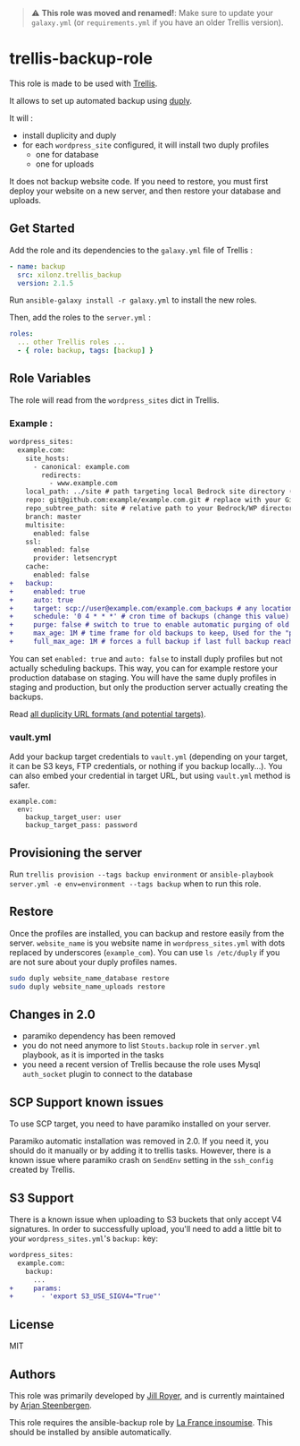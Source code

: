 > :warning: **This role was moved and renamed!**: Make sure to update your `galaxy.yml` (or `requirements.yml` if you have an older Trellis version).

# trellis-backup-role

This role is made to be used with [Trellis](https://roots.io/trellis/).

It allows to set up automated backup using [duply](https://duply.net/).

It will :
* install duplicity and duply
* for each `wordpress_site` configured, it will install two duply profiles
    * one for database
    * one for uploads
    
It does not backup website code. If you need to restore, you must first deploy your website on a new server, and then restore your database and uploads.

## Get Started

Add the role and its dependencies to the `galaxy.yml` file of Trellis :

```yaml
- name: backup
  src: xilonz.trellis_backup
  version: 2.1.5
```

Run `ansible-galaxy install -r galaxy.yml` to install the new roles.

Then, add the roles to the `server.yml` :

```yaml
roles:
  ... other Trellis roles ...
  - { role: backup, tags: [backup] }
```

## Role Variables

The role will read from the `wordpress_sites` dict in Trellis.

### Example :
```diff
wordpress_sites:
  example.com:
    site_hosts:
      - canonical: example.com
        redirects:
          - www.example.com
    local_path: ../site # path targeting local Bedrock site directory (relative to Ansible root)
    repo: git@github.com:example/example.com.git # replace with your Git repo URL
    repo_subtree_path: site # relative path to your Bedrock/WP directory in your repo
    branch: master
    multisite:
      enabled: false
    ssl:
      enabled: false
      provider: letsencrypt
    cache:
      enabled: false
+   backup:
+     enabled: true
+     auto: true
+     target: scp://user@example.com/example.com_backups # any location supported by duplicity
+     schedule: '0 4 * * *' # cron time of backups (change this value)
+     purge: false # switch to true to enable automatic purging of old backups
+     max_age: 1M # time frame for old backups to keep, Used for the "purge" command.
+     full_max_age: 1M # forces a full backup if last full backup reaches this age.
```

You can set `enabled: true` and `auto: false` to install duply profiles
but not actually scheduling backups. This way, you can for example restore your
production database on staging. You will have the same duply profiles in staging
and production, but only the production server actually creating the backups.

Read [all duplicity URL formats (and potential targets)](http://duplicity.nongnu.org/vers8/duplicity.1.html#sect7).

### vault.yml

Add your backup target credentials to `vault.yml` (depending on your target, it can be S3 keys, FTP credentials, or nothing if you backup locally...). You can also embed your credential in target URL, but using `vault.yml` method is safer.

```
example.com:
  env:
    backup_target_user: user
    backup_target_pass: password
```

## Provisioning the server

Run `trellis provision --tags backup environment` or `ansible-playbook server.yml -e env=environment --tags backup` when to run this role.

## Restore

Once the profiles are installed, you can backup and restore easily from the server. `website_name` is you website name in `wordpress_sites.yml` with dots replaced by underscores (`example_com`). You can use `ls /etc/duply` if you are not sure about your duply profiles names.

```bash
sudo duply website_name_database restore
sudo duply website_name_uploads restore
```

## Changes in 2.0

* paramiko dependency has been removed
* you do not need anymore to list `Stouts.backup` role in `server.yml` playbook, as it is imported in the tasks
* you need a recent version of Trellis because the role uses Mysql `auth_socket` plugin to connect to the database

## SCP Support known issues

To use SCP target, you need to have paramiko installed on your server.

Paramiko automatic installation was removed in 2.0. If you need it, you should do it manually or by adding it to trellis tasks. However, there is a known issue where paramiko crash on `SendEnv` setting in the `ssh_config` created by Trellis.

## S3 Support

There is a known issue when uploading to S3 buckets that only accept V4
signatures. In order to successfully upload, you'll need to add a little bit to
your `wordpress_sites.yml`'s `backup:` key:

```diff
wordpress_sites:
  example.com:
    backup:
      ...
+     params:
+       - 'export S3_USE_SIGV4="True"'
```

## License

MIT

## Authors
This role was primarily developed by [Jill Royer](https://github.com/jillro), and is currently maintained by [Arjan Steenbergen](https://github.com/Xilonz).

This role requires the ansible-backup role by [La France insoumise](https://github.com/lafranceinsoumise/ansible-backup). This should be installed by ansible automatically.

